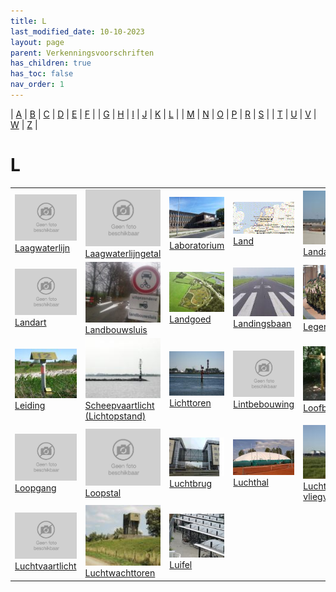 ```yaml
---
title: L
last_modified_date: 10-10-2023
layout: page
parent: Verkenningsvoorschriften
has_children: true
has_toc: false
nav_order: 1
---
```


| [A](../A/A.html) | [B](../B/B.html) | [C](../C/C.html) | [D](../D/D.html) | [E](../E/E.html) | [F](../F/F.html) |
| [G](../G/G.html) | [H](../H/H.html) | [I](../I/I.html) | [J](../J/J.html) | [K](../K/K.html) | [L](../L/L.html) |
| [M](../M/M.html) | [N](../N/N.html) | [O](../O/O.html) | [P](../P/P.html) | [R](../R/R.html) | [S](../S/S.html) |
| [T](../T/T.html) | [U](../U/U.html) | [V](../V/V.html) | [W](../W/W.html) | [Z](../Z/Z.html) |

L
=

|     |     |     |     |     |
| --- | --- | --- | --- | --- |
| [![](../../images/foto-niet-beschikbaar.jpg)](Laagwaterlijn/Laagwaterlijn.html)<br>[Laagwaterlijn](Laagwaterlijn/Laagwaterlijn.html)           | [![](../../images/foto-niet-beschikbaar.jpg)](Laagwaterlijngetal/Laagwaterlijngetal.html)<br>[Laagwaterlijngetal](Laagwaterlijngetal/Laagwaterlijngetal.html)                   | [![](Laboratorium/NatLab_125x94.jpg)](Laboratorium/Laboratorium.html)<br>[Laboratorium](Laboratorium/Laboratorium.html)  | [![](Land/Nederland_192x100.gif)](Land/Land.html)<br>[Land](Land/Land.html)                                                          | [![](../I/In_aanleg/vv_0561_125x100.jpg)](Landaanwinning/Landaanwinning.html)<br>[Landaanwinning](Landaanwinning/Landaanwinning.html) |
| [![](../../images/foto-niet-beschikbaar.jpg)](Landart/Landart.html)<br>[Landart](Landart/Landart.html)                                         | [![](Landbouwsluis/Landbouwsluis_125x100.jpg)](Landbouwsluis/Landbouwsluis.html)<br>[Landbouwsluis](Landbouwsluis/Landbouwsluis.html)                                           | [![](Landgoed/landgoed-anningahof_125x91.jpg)](Landgoed/Landgoed.html)<br>[Landgoed](Landgoed/Landgoed.html)             | [![](Landingsbaan/Landingsbaan_125x100.jpg)](Landingsbaan/Landingsbaan.html)<br>[Landingsbaan](Landingsbaan/Landingsbaan.html)       | [![](Legerplaats/Legerplaats_125x100.bmp)](Legerplaats/Legerplaats.html)<br>[Legerplaats](Legerplaats/Legerplaats.html)               |
| [![](Leiding/vv_0676_125x100.jpg)](Leiding/Leiding.html)<br>[Leiding](Leiding/Leiding.html)                                                    | [![](../S/Scheepvaartlicht/vv_0299_125x100.jpg)](../S/Scheepvaartlicht/Scheepvaartlicht.html)<br>[Scheepvaartlicht (Lichtopstand)](../S/Scheepvaartlicht/Scheepvaartlicht.html) | [![](../S/Scheepvaartlicht/vv_0707_125x100.jpg)](Lichttoren/Lichttoren.html)<br>[Lichttoren](Lichttoren/Lichttoren.html) | [![](../../images/foto-niet-beschikbaar.jpg)](Lintbebouwing/Lintbebouwing.html)<br>[Lintbebouwing](Lintbebouwing/Lintbebouwing.html) | [![](Loofbos/vv_0321_125x100.jpg)](Loofbos/Loofbos.html)<br>[Loofbos](Loofbos/Loofbos.html)                                           |
| [![](../../images/foto-niet-beschikbaar.jpg)](Loopgang/Loopgang.html)<br>[Loopgang](Loopgang/Loopgang.html)                                    | [![](../../images/foto-niet-beschikbaar.jpg)](Loopstal/Loopstal.html)<br>[Loopstal](Loopstal/Loopstal.html)                                                                     | [![](Luchtbrug/luchtbrug_142x100.jpg)](Luchtbrug/Luchtbrug.html)<br>[Luchtbrug](Luchtbrug/Luchtbrug.html)                | [![](Luchthal/luchthal_171x100.jpg)](Luchthal/Luchthal.html)<br>[Luchthal](Luchthal/Luchthal.html)                                   | [![](../V/Vliegveld/vv_0227_125x100.jpg)](../V/Vliegveld/Vliegveld.html)<br>[Luchthaven / vliegveld](../V/Vliegveld/Vliegveld.html)   |
| [![](../../images/foto-niet-beschikbaar.jpg)](Luchtvaartlicht/Luchtvaartlicht.html)<br>[Luchtvaartlicht](Luchtvaartlicht/Luchtvaartlicht.html) | [![](../T/Toren/vv_0404_125x100.jpg)](Luchtwachttoren/Luchtwachttoren.html)<br>[Luchtwachttoren](Luchtwachttoren/Luchtwachttoren.html)                                          | [![](Luifel/vv_0082_125x100.jpg)](Luifel/Luifel.html)<br>[Luifel](Luifel/Luifel.html)                                    |                                                                                                                                      |                                                                                                                                       |
